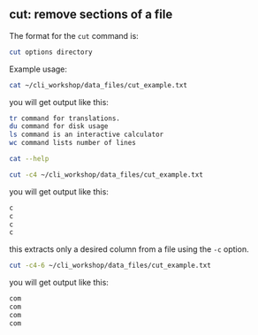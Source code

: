 ## cut: remove sections of a file

The format for the `cut` command is:

```bash
cut options directory
```

Example usage:

```bash
cat ~/cli_workshop/data_files/cut_example.txt
```
you will get output like this:

```bash
tr command for translations.
du command for disk usage
ls command is an interactive calculator
wc command lists number of lines
```


```bash
cat --help
```

```bash
cut -c4 ~/cli_workshop/data_files/cut_example.txt
```

you will get output like this:

```bash
c
c
c
c
```

this extracts only a desired column from a file using the `-c` option.

```bash
cut -c4-6 ~/cli_workshop/data_files/cut_example.txt
```
you will get output like this:

```bash
com
com
com
com
```